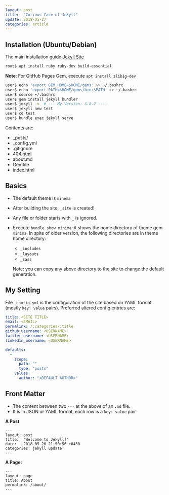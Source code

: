 ```yaml
---
layout: post
title:  "Curious Case of Jekyll"
update: 2018-05-27
categories: article
---
```


## Installation (Ubuntu/Debian)
The main installation guide [Jekyll Site](https://jekyllrb.com/docs/installation)
```sh
root$ apt install ruby ruby-dev build-essential
```
**Note**: For GitHub Pages Gem, execute `apt install zlib1g-dev`


```sh
user$ echo 'export GEM_HOME=$HOME/gems' >> ~/.bashrc
user$ echo 'export PATH=$HOME/gems/bin:$PATH' >> ~/.bashrc
user$ source ~/.bashrc
user$ gem install jekyll bundler
user$ jekyll -v  # --- My Version: 3.8.2 ----
user$ jekyll new test
user$ cd test
user$ bundle exec jekyll serve
```
Contents are:
- _posts/
- _config.yml
- .gitignore
- 404.html
- about.md
- Gemfile
- index.html


## Basics
- The default theme is `minema`
- After building the site, `_site` is created!
- Any file or folder starts with `_` is ignored.
- Execute `bundle show minima`: it shows the home directory of theme gem `minima`.
In spite of older version, the following directories are in theme home directory:
  - `_includes`
  - `_layouts`
  - `_sass`
  
  Note: you can copy any above directory to the site to change the default generation.

## My Setting
File `_config.yml` is the configuration of the site based on YAML format (mostly `key: value` pairs). Preferred altered config entries are:

```yml
title: <SITE TITLE>
email: <EMAIL>
permalink: /:categories/:title
github_username: <USERNAME>
twitter_username: <USERNAME>
linkedin_username: <USERNAME>

defaults:
  -
    scope:
      path: ""
      type: "posts"
    values:
      author: "<DEFAULT AUTHOR>"
```

## Front Matter
- The content between two `---` at the above of an `.md` file.
- It is in JSON or YAML format, each row is a `key: value` pair

**A Post**
```
---
layout: post
title:  "Welcome to Jekyll!"
date:   2018-05-26 21:50:56 +0430
categories: jekyll update
---
```

**A Page:**
```
---
layout: page
title: About
permalink: /about/
---
```
